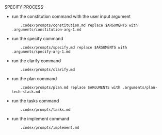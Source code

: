 SPECIFY PROCESS:
- run the constitution command with the user input argument
    ```
        .codex/prompts/constitution.md replace $ARGUMENTS with .arguments/constitution-arg-1.md
    ```
- run the specify command
    ```
        .codex/prompts/specify.md replace $ARGUMENTS with .arguments/specify-arg-1.md
    ```
- run the clarify command
    ```
        .codex/prompts/clarify.md
    ```
- run the plan command
    ```
        .codex/prompts/plan.md replace $ARGUMENTS with .arguments/plan-tech-stack.md
    ```
- run the tasks command
    ```
        .codex/prompts/tasks.md
    ```
- run the implement command
    ```
        .codex/prompts/implement.md
    ```